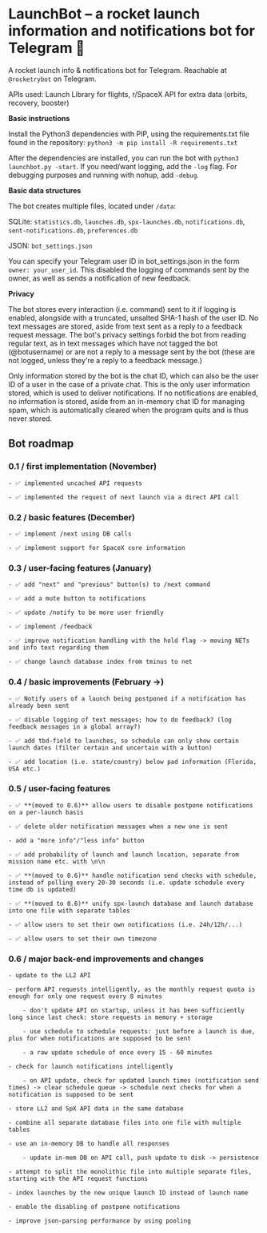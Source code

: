 # LaunchBot – a rocket launch information and notifications bot for Telegram 🚀
A rocket launch info & notifications bot for Telegram. Reachable at `@rocketrybot` on Telegram.

APIs used: Launch Library for flights, r/SpaceX API for extra data (orbits, recovery, booster)

**Basic instructions**

Install the Python3 dependencies with PIP, using the requirements.txt file found in the repository: `python3 -m pip install -R requirements.txt`

After the dependencies are installed, you can run the bot with `python3 launchbot.py -start`. If you need/want logging, add the `-log` flag. For debugging purposes and running with nohup, add `-debug`.


**Basic data structures**

The bot creates multiple files, located under `/data`:

SQLite: `statistics.db`, `launches.db`, `spx-launches.db`, `notifications.db`, `sent-notifications.db`, `preferences.db`

JSON: `bot_settings.json`

You can specify your Telegram user ID in bot_settings.json in the form `owner: your_user_id`. This disabled the logging of commands sent by the owner, as well as sends a notification of new feedback.

**Privacy**

The bot stores every interaction (i.e. command) sent to it if logging is enabled, alongside with a truncated, unsalted SHA-1 hash of the user ID. No text messages are stored, aside from text sent as a reply to a feedback request message. The bot's privacy settings forbid the bot from reading regular text, as in text messages which have not tagged the bot (@botusername) or are not a reply to a message sent by the bot (these are not logged, unless they're a reply to a feedback message.)

Only information stored by the bot is the chat ID, which can also be the user ID of a user in the case of a private chat. This is the only user information stored, which is used to deliver notifications. If no notifications are enabled, no information is stored, aside from an in-memory chat ID for managing spam, which is automatically cleared when the program quits and is thus never stored.

## **Bot roadmap**

### 0.1 / first implementation (November)

	- ✅ implemented uncached API requests
	
	- ✅ implemented the request of next launch via a direct API call

### 0.2 / basic features (December)

	- ✅ implement /next using DB calls
	
	- ✅ implement support for SpaceX core information

### 0.3 / user-facing features (January)
	
	- ✅ add "next" and "previous" button(s) to /next command
	
	- ✅ add a mute button to notifications
	
	- ✅ update /notify to be more user friendly
	
	- ✅ implement /feedback
	
	- ✅ improve notification handling with the hold flag -> moving NETs and info text regarding them
	
	- ✅ change launch database index from tminus to net

### 0.4 / basic improvements (February ->)

	- ✅ Notify users of a launch being postponed if a notification has already been sent
	
	- ✅ disable logging of text messages; how to do feedback? (log feedback messages in a global array?)
	
	- ✅ add tbd-field to launches, so schedule can only show certain launch dates (filter certain and uncertain with a button)
	
	- ✅ add location (i.e. state/country) below pad information (Florida, USA etc.)

### 0.5 / user-facing features
	
	- ✅ **(moved to 0.6)** allow users to disable postpone notifications on a per-launch basis
	
	- ✅ delete older notification messages when a new one is sent
	
	- add a "more info"/"less info" button
	
	- ✅ add probability of launch and launch location, separate from mission name etc. with \n\n
	
	- ✅ **(moved to 0.6)** handle notification send checks with schedule, instead of polling every 20-30 seconds (i.e. update schedule every time db is updated)
	
	- ✅ **(moved to 0.6)** unify spx-launch database and launch database into one file with separate tables
	
	- ✅ allow users to set their own notifications (i.e. 24h/12h/...)
	
	- ✅ allow users to set their own timezone
	
### 0.6 / major back-end improvements and changes
	
	- update to the LL2 API
	
	- perform API requests intelligently, as the monthly request quota is enough for only one request every 8 minutes
	
		- don't update API on startup, unless it has been sufficiently long since last check: store requests in memory + storage
		
		- use schedule to schedule requests: just before a launch is due, plus for when notifications are supposed to be sent
		
		- a raw update schedule of once every 15 - 60 minutes
		
	- check for launch notifications intelligently
		
		- on API update, check for updated launch times (notification send times) -> clear schedule queue -> schedule next checks for when a notification is supposed to be sent 
		
	- store LL2 and SpX API data in the same database
	
	- combine all separate database files into one file with multiple tables
	
	- use an in-memory DB to handle all responses
	
		- update in-mem DB on API call, push update to disk -> persistence
	
	- attempt to split the monolithic file into multiple separate files, starting with the API request functions
	
	- index launches by the new unique launch ID instead of launch name
	
	- enable the disabling of postpone notifications

	- improve json-parsing performance by using pooling
	
	
